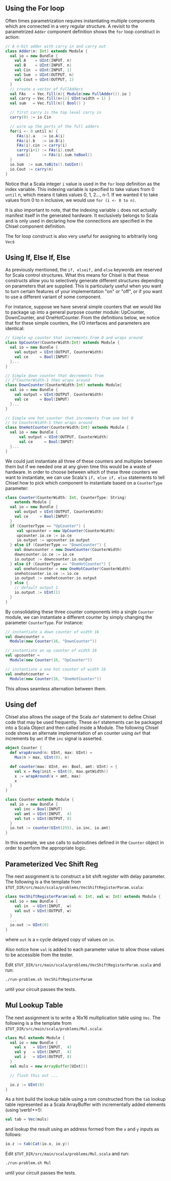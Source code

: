 ## Using the For loop

Often times parametrization requires instantiating multiple components which are connected in a very regular structure.
A revisit to the parametrized `Adder` component definition shows the `for` loop construct in action:

``` scala
// A n-bit adder with carry in and carry out
class Adder(n: Int) extends Module {
  val io = new Bundle {
    val A    = UInt(INPUT, n)
    val B    = UInt(INPUT, n)
    val Cin  = UInt(INPUT, 1)
    val Sum  = UInt(OUTPUT, n)
    val Cout = UInt(OUTPUT, 1)
  }
  // create a vector of FullAdders
  val FAs   = Vec.fill(n){ Module(new FullAdder()).io }
  val carry = Vec.fill(n+1){ UInt(width = 1) }
  val sum   = Vec.fill(n){ Bool() }

  // first carry is the top level carry in
  carry(0) := io.Cin

  // wire up the ports of the full adders
  for(i <- 0 until n) {
     FAs(i).a   := io.A(i)
     FAs(i).b   := io.B(i)
     FAs(i).cin := carry(i)
     carry(i+1) := FAs(i).cout
     sum(i)     := FAs(i).sum.toBool()
  }
  io.Sum  := sum.toBits().toUInt()
  io.Cout := carry(n)
}
```

Notice that a Scala integer `i` value is used in the `for` loop definition as the index variable.
This indexing variable is specified to take values from 0 `until` n, which means it takes values 0, 1, 2..., n-1.
If we wanted it to take values from 0 to n inclusive, we would use `for (i <- 0 to n)`.

It is also important to note, that the indexing variable `i` does not actually manifest itself in the generated hardware.
It exclusively belongs to Scala and is only used in declaring how the connections are specified in the Chisel component definition.

The for loop construct is also very useful for assigning to arbitrarily long `Vec`s 

## Using If, Else If, Else

As previously mentioned, the `if, elseif,` and `else` keywords are reserved for Scala control structures.
What this means for Chisel is that these constructs allow you to selectively generate different structures depending on parameters that are supplied.
This is particularly useful when you want to turn certain features of your implementation "on" or "off", or if you want to use a different variant of some component.

For instance, suppose we have several simple counters that we would like to package up into a general purpose counter module: UpCounter, DownCounter, and OneHotCounter.
From the definitions below, we notice that for these simple counters, the I/O interfaces and parameters are identical:

``` scala
// Simple up counter that increments from 0 and wraps around
class UpCounter(CounterWidth:Int) extends Module {
  val io = new Bundle {
    val output = UInt(OUTPUT, CounterWidth)
    val ce     = Bool(INPUT)
  }...
}

// Simple down counter that decrements from 
// 2^CounterWidth-1 then wraps around
class DownCounter(CounterWidth:Int) extends Module{
  val io = new Bundle {
    val output = UInt(OUTPUT, CounterWidth)
    val ce     = Bool(INPUT)
  }...
}

// Simple one hot counter that increments from one hot 0 
// to CounterWidth-1 then wraps around
class OneHotCounter(CounterWidth:Int) extends Module {
  val io = new Bundle {
      val output = UInt(OUTPUT, CounterWidth)
      val ce     = Bool(INPUT)
  }...
}
```

We could just instantiate all three of these counters and multiplex between them but if we needed one at any given time this would be a waste of hardware.
In order to choose between which of these three counters we want to instantiate, we can use Scala's `if, else if, else` statements to tell Chisel how to pick which component to instantiate based on a `CounterType` parameter:

``` scala
class Counter(CounterWidth: Int, CounterType: String) 
    extends Module {
  val io = new Bundle {
    val output = UInt(OUTPUT, CounterWidth)
    val ce     = Bool(INPUT)
  }
  if (CounterType == "UpCounter") {
     val upcounter = new UpCounter(CounterWidth)
     upcounter.io.ce := io.ce
     io.output := upcounter.io.output
  } else if (CounterType == "DownCounter") {
    val downcounter = new DownCounter(CounterWidth)
    downcounter.io.ce := io.ce
    io.output := downcounter.io.output
  } else if (CounterType == "OneHotCounter") {
    val onehotcounter = new OneHotCounter(CounterWidth)
    onehotcounter.io.ce := io.ce
    io.output := onehotcounter.io.output
  } else {
    // default output 1
    io.output := UInt(1)
  }
}
```

By consolidating these three counter components into a single `Counter` module, we can instantiate a different counter by simply changing the parameter `CounterType`.
For instance:

``` scala
// instantiate a down counter of width 16
val downcounter = 
  Module(new Counter(16, "DownCounter"))

// instantiate an up counter of width 16
val upcounter = 
  Module(new Counter(16, "UpCounter"))

// instantiate a one hot counter of width 16
val onehotcounter = 
  Module(new Counter(16, "OneHotCounter"))
```

This allows seamless alternation between them.

## Using def

Chisel also allows the usage of the Scala `def` statement to define Chisel code that may be used frequently.
These `def` statements can be packaged into a Scala Object and then called inside a Module.
The following Chisel code shows an alternate implementation of an counter using `def` that increments by `amt` if the `inc` signal is asserted.

``` scala 
object Counter {
  def wrapAround(n: UInt, max: UInt) = 
    Mux(n > max, UInt(0), n)

  def counter(max: UInt, en: Bool, amt: UInt) = {
    val x = Reg(init = UInt(0, max.getWidth))
    x := wrapAround(x + amt, max)
    x
  }
}

class Counter extends Module {
  val io = new Bundle {
    val inc = Bool(INPUT)
    val amt = UInt(INPUT,  4)
    val tot = UInt(OUTPUT, 8)
  }
  io.tot := counter(UInt(255), io.inc, io.amt)
}
```
 
In this example, we use calls to subroutines defined in the `Counter` object in order to perform the appropriate logic.


## Parameterized Vec Shift Reg

The next assignment is to construct a bit shift register with delay parameter.
The following is a the template from `$TUT_DIR/src/main/scala/problems/VecShiftRegisterParam.scala`:

``` scala
class VecShiftRegisterParam(val n: Int, val w: Int) extends Module {
  val io = new Bundle {
    val in  = UInt(INPUT,  w)
    val out = UInt(OUTPUT, w)
  }
  ...
  io.out := UInt(0)
}
```

where `out` is a `n` cycle delayed copy of values on `in`.
 
Also notice how `val` is added to each parameter value to 
allow those values to be accessible from the tester.

Edit `$TUT_DIR/src/main/scala/problems/VecShiftRegisterParam.scala` and run:

``` bash
./run-problem.sh VecShiftRegisterParam
```

until your circuit passes the tests.

## Mul Lookup Table

The next assignment is to write a 16x16 multiplication table using `Vec`.
The following is a the template from `$TUT_DIR/src/main/scala/problems/Mul.scala`:

``` scala
class Mul extends Module {
  val io = new Bundle {
    val x   = UInt(INPUT,  4)
    val y   = UInt(INPUT,  4)
    val z   = UInt(OUTPUT, 8)
  }
  val muls = new ArrayBuffer[UInt]()

  // flush this out ...

  io.z := UInt(0)
}
```

As a hint build the lookup table using a rom constructed from the `tab` lookup table represented as a Scala ArrayBuffer with incrementally added elements (using \verb!+=!):

``` scala
val tab = Vec(muls)
```

and lookup the result using an address formed from the `x` and `y` inputs as follows:

``` scala
io.z := tab(Cat(io.x, io.y))
```

Edit `$TUT_DIR/src/main/scala/problems/Mul.scala` and run:

``` bash
./run-problem.sh Mul
```

until your circuit passes the tests.

